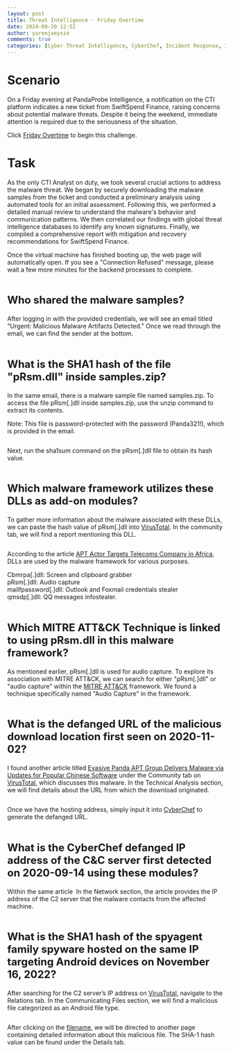 ```yaml
---
layout: post
title: Threat Intelligence - Friday Overtime
date: 2024-09-20 12:52
author: yurenjoeysie
comments: true
categories: [Cyber Threat Intelligence, CyberChef, Incident Response, Indicators of Compromise, Threat Intelligence, TryHackMe Challenge Rooms, VirusTotal]
---
```

<!-- wp:heading {"level":1,"fontSize":"large"} -->
<h1 class="wp-block-heading has-large-font-size">Scenario</h1>
<!-- /wp:heading -->

<!-- wp:paragraph {"align":"justify","fontSize":"small"} -->
<p class="has-text-align-justify has-small-font-size">On a Friday evening at PandaProbe Intelligence, a notification on the CTI platform indicates a new ticket from SwiftSpend Finance, raising concerns about potential malware threats. Despite it being the weekend, immediate attention is required due to the seriousness of the situation.</p>
<!-- /wp:paragraph -->

<!-- wp:paragraph {"fontSize":"small"} -->
<p class="has-small-font-size">Click <a href="https://tryhackme.com/r/room/fridayovertime">Friday Overtime</a> to begin this challenge.</p>
<!-- /wp:paragraph -->

<!-- wp:heading {"level":1,"fontSize":"large"} -->
<h1 class="wp-block-heading has-large-font-size">Task</h1>
<!-- /wp:heading -->

<!-- wp:paragraph {"align":"justify","fontSize":"small"} -->
<p class="has-text-align-justify has-small-font-size">As the only CTI Analyst on duty, we took several crucial actions to address the malware threat. We began by securely downloading the malware samples from the ticket and conducted a preliminary analysis using automated tools for an initial assessment. Following this, we performed a detailed manual review to understand the malware's behavior and communication patterns. We then correlated our findings with global threat intelligence databases to identify any known signatures. Finally, we compiled a comprehensive report with mitigation and recovery recommendations for SwiftSpend Finance.</p>
<!-- /wp:paragraph -->

<!-- wp:paragraph {"align":"justify","fontSize":"small"} -->
<p class="has-text-align-justify has-small-font-size">Once the virtual machine has finished booting up, the web page will automatically open. If you see a "Connection Refused" message, please wait a few more minutes for the backend processes to complete.</p>
<!-- /wp:paragraph -->

<!-- wp:image {"id":1088,"sizeSlug":"large","linkDestination":"none"} -->
<figure class="wp-block-image size-large"><img src="https://1earnwithren.wordpress.com/wp-content/uploads/2024/09/image-353.png?w=827" alt="" class="wp-image-1088" /></figure>
<!-- /wp:image -->

<!-- wp:heading {"style":{"typography":{"fontSize":"1.5rem"}}} -->
<h2 class="wp-block-heading" style="font-size:1.5rem">Who shared the malware samples?</h2>
<!-- /wp:heading -->

<!-- wp:paragraph {"align":"justify","fontSize":"small"} -->
<p class="has-text-align-justify has-small-font-size">After logging in with the provided credentials, we will see an email titled "Urgent: Malicious Malware Artifacts Detected." Once we read through the email, we can find the sender at the bottom.</p>
<!-- /wp:paragraph -->

<!-- wp:image {"id":1090,"sizeSlug":"large","linkDestination":"none"} -->
<figure class="wp-block-image size-large"><img src="https://1earnwithren.wordpress.com/wp-content/uploads/2024/09/image-354.png?w=827" alt="" class="wp-image-1090" /></figure>
<!-- /wp:image -->

<!-- wp:heading {"style":{"typography":{"fontSize":"1.5rem"}}} -->
<h2 class="wp-block-heading" style="font-size:1.5rem">What is the SHA1 hash of the file "pRsm.dll" inside samples.zip?</h2>
<!-- /wp:heading -->

<!-- wp:paragraph {"align":"justify","fontSize":"small"} -->
<p class="has-text-align-justify has-small-font-size">In the same email, there is a malware sample file named samples.zip. To access the file pRsm[.]dll inside samples.zip, use the unzip command to extract its contents.</p>
<!-- /wp:paragraph -->

<!-- wp:paragraph {"align":"justify","backgroundColor":"tertiary","fontSize":"small"} -->
<p class="has-text-align-justify has-tertiary-background-color has-background has-small-font-size">Note: This file is password-protected with the password (Panda321!), which is provided in the email.</p>
<!-- /wp:paragraph -->

<!-- wp:image {"id":1091,"sizeSlug":"large","linkDestination":"none"} -->
<figure class="wp-block-image size-large"><img src="https://1earnwithren.wordpress.com/wp-content/uploads/2024/09/image-355.png?w=1024" alt="" class="wp-image-1091" /></figure>
<!-- /wp:image -->

<!-- wp:paragraph {"align":"justify","fontSize":"small"} -->
<p class="has-text-align-justify has-small-font-size">Next, run the sha1sum command on the pRsm[.]dll file to obtain its hash value.</p>
<!-- /wp:paragraph -->

<!-- wp:image {"id":1093,"sizeSlug":"large","linkDestination":"none"} -->
<figure class="wp-block-image size-large"><img src="https://1earnwithren.wordpress.com/wp-content/uploads/2024/09/image-356.png?w=1024" alt="" class="wp-image-1093" /></figure>
<!-- /wp:image -->

<!-- wp:heading {"style":{"typography":{"fontSize":"1.5rem"}}} -->
<h2 class="wp-block-heading" style="font-size:1.5rem">Which malware framework utilizes these DLLs as add-on modules?</h2>
<!-- /wp:heading -->

<!-- wp:paragraph {"align":"justify","fontSize":"small"} -->
<p class="has-text-align-justify has-small-font-size">To gather more information about the malware associated with these DLLs, we can paste the hash value of pRsm[.]dll into <a href="https://www.virustotal.com/gui/file/2c0cfe2f4f1e7539b4700e1205411ec084cbc574f9e4710ecd4733fbf0f8a7dc/community">VirusTotal</a>. In the community tab, we will find a report mentioning this DLL.</p>
<!-- /wp:paragraph -->

<!-- wp:image {"id":1094,"sizeSlug":"large","linkDestination":"none"} -->
<figure class="wp-block-image size-large"><img src="https://1earnwithren.wordpress.com/wp-content/uploads/2024/09/image-357.png?w=1024" alt="" class="wp-image-1094" /></figure>
<!-- /wp:image -->

<!-- wp:paragraph {"align":"justify","fontSize":"small"} -->
<p class="has-text-align-justify has-small-font-size">According to the article <a href="https://symantec-enterprise-blogs.security.com/threat-intelligence/apt-attacks-telecoms-africa-mgbot">APT Actor Targets Telecoms Company in Africa</a>, DLLs are used by the malware framework for various purposes.</p>
<!-- /wp:paragraph -->

<!-- wp:paragraph {"align":"justify","backgroundColor":"tertiary","fontSize":"small"} -->
<p class="has-text-align-justify has-tertiary-background-color has-background has-small-font-size">Cbmrpa[.]dll: Screen and clipboard grabber<br>pRsm[.]dll: Audio capture<br>mailfpassword[.]dll: Outlook and Foxmail credentials stealer<br>qmsdp[.]dll: QQ messages infostealer.</p>
<!-- /wp:paragraph -->

<!-- wp:image {"id":1096,"sizeSlug":"large","linkDestination":"none"} -->
<figure class="wp-block-image size-large"><img src="https://1earnwithren.wordpress.com/wp-content/uploads/2024/09/image-358.png?w=1024" alt="" class="wp-image-1096" /></figure>
<!-- /wp:image -->

<!-- wp:heading {"style":{"typography":{"fontSize":"1.5rem"}}} -->
<h2 class="wp-block-heading" style="font-size:1.5rem">Which MITRE ATT&amp;CK Technique is linked to using pRsm.dll in this malware framework?</h2>
<!-- /wp:heading -->

<!-- wp:paragraph {"align":"justify","fontSize":"small"} -->
<p class="has-text-align-justify has-small-font-size">As mentioned earlier, pRsm[.]dll is used for audio capture. To explore its association with MITRE ATT&amp;CK, we can search for either "pRsm[.]dll" or "audio capture" within the <a href="https://attack.mitre.org/techniques/T1123/">MITRE ATT&amp;CK</a> framework. We found a technique specifically named "Audio Capture" in the framework.</p>
<!-- /wp:paragraph -->

<!-- wp:image {"id":1097,"sizeSlug":"large","linkDestination":"none"} -->
<figure class="wp-block-image size-large"><img src="https://1earnwithren.wordpress.com/wp-content/uploads/2024/09/image-359.png?w=1024" alt="" class="wp-image-1097" /></figure>
<!-- /wp:image -->

<!-- wp:heading {"style":{"typography":{"fontSize":"1.5rem"}}} -->
<h2 class="wp-block-heading" style="font-size:1.5rem">What is the defanged URL of the malicious download location first seen on 2020-11-02?</h2>
<!-- /wp:heading -->

<!-- wp:paragraph {"align":"justify","fontSize":"small"} -->
<p class="has-text-align-justify has-small-font-size">I found another article titled <a href="https://www.welivesecurity.com/2023/04/26/evasive-panda-apt-group-malware-updates-popular-chinese-software/">Evasive Panda APT Group Delivers Malware via Updates for Popular Chinese Software</a> under the Community tab on <a href="https://www.virustotal.com/gui/file/2c0cfe2f4f1e7539b4700e1205411ec084cbc574f9e4710ecd4733fbf0f8a7dc/community">VirusTotal</a>, which discusses this malware. In the Technical Analysis section, we will find details about the URL from which the download originated.</p>
<!-- /wp:paragraph -->

<!-- wp:image {"id":1098,"sizeSlug":"large","linkDestination":"none"} -->
<figure class="wp-block-image size-large"><img src="https://1earnwithren.wordpress.com/wp-content/uploads/2024/09/image-360.png?w=1024" alt="" class="wp-image-1098" /></figure>
<!-- /wp:image -->

<!-- wp:paragraph {"align":"justify","fontSize":"small"} -->
<p class="has-text-align-justify has-small-font-size">Once we have the hosting address, simply input it into <a href="https://cyberchef.org/#recipe=Defang_URL(true,true,true,'Valid%20domains%20and%20full%20URLs')&amp;input=aHR0cDovL3VwZGF0ZS5icm93c2VyLnFxWy5dY29tL3FtYnMvUVEvUVFVcmxNZ3JfUVE4OF80Mjk2LmV4ZQ">CyberChef</a> to generate the defanged URL.</p>
<!-- /wp:paragraph -->

<!-- wp:image {"id":1099,"sizeSlug":"large","linkDestination":"none"} -->
<figure class="wp-block-image size-large"><img src="https://1earnwithren.wordpress.com/wp-content/uploads/2024/09/image-361.png?w=1024" alt="" class="wp-image-1099" /></figure>
<!-- /wp:image -->

<!-- wp:heading {"style":{"typography":{"fontSize":"1.5rem"}}} -->
<h2 class="wp-block-heading" style="font-size:1.5rem">What is the CyberChef defanged IP address of the C&amp;C server first detected on 2020-09-14 using these modules?</h2>
<!-- /wp:heading -->

<!-- wp:paragraph {"align":"justify","fontSize":"small"} -->
<p class="has-text-align-justify has-small-font-size">Within the same article &nbsp;In the Network section, the article provides the IP address of the C2 server that the malware contacts from the affected machine.</p>
<!-- /wp:paragraph -->

<!-- wp:image {"id":1101,"sizeSlug":"large","linkDestination":"none"} -->
<figure class="wp-block-image size-large"><img src="https://1earnwithren.wordpress.com/wp-content/uploads/2024/09/image-362.png?w=1024" alt="" class="wp-image-1101" /></figure>
<!-- /wp:image -->

<!-- wp:heading {"style":{"typography":{"fontSize":"1.5rem"}}} -->
<h2 class="wp-block-heading" style="font-size:1.5rem">What is the SHA1 hash of the spyagent family spyware hosted on the same IP targeting Android devices on November 16, 2022?</h2>
<!-- /wp:heading -->

<!-- wp:paragraph {"align":"justify","fontSize":"small"} -->
<p class="has-text-align-justify has-small-font-size">After searching for the C2 server’s IP address on <a href="https://www.virustotal.com/gui/ip-address/122.10.90.12/relations">VirusTotal</a>, navigate to the Relations tab. In the Communicating Files section, we will find a malicious file categorized as an Android file type.</p>
<!-- /wp:paragraph -->

<!-- wp:image {"id":1102,"sizeSlug":"large","linkDestination":"none"} -->
<figure class="wp-block-image size-large"><img src="https://1earnwithren.wordpress.com/wp-content/uploads/2024/09/image-363.png?w=1024" alt="" class="wp-image-1102" /></figure>
<!-- /wp:image -->

<!-- wp:paragraph {"align":"justify","fontSize":"small"} -->
<p class="has-text-align-justify has-small-font-size">After clicking on the <a href="https://www.virustotal.com/gui/file/bbef5975a0483220cfec379c44a487ed4146e0af9205f00dbc0eb53de8a63533/details">filename</a>, we will be directed to another page containing detailed information about this malicious file. The SHA-1 hash value can be found under the Details tab.</p>
<!-- /wp:paragraph -->

<!-- wp:image {"id":1104,"sizeSlug":"large","linkDestination":"none"} -->
<figure class="wp-block-image size-large"><img src="https://1earnwithren.wordpress.com/wp-content/uploads/2024/09/image-364.png?w=1024" alt="" class="wp-image-1104" /></figure>
<!-- /wp:image -->

<!-- wp:paragraph -->
<p></p>
<!-- /wp:paragraph -->

